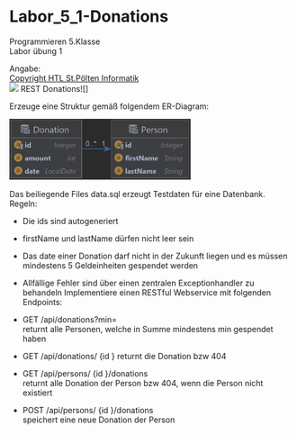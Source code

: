 ﻿# Labor_5_1-Donations

Programmieren 5.Klasse  
Labor übung 1

Angabe:      
[Copyright HTL St.Pölten Informatik](https://www.htlstp.ac.at/abteilungen/informatik)  
![](readmefiles/Aspose.Words.cfcda2db-4015-4a51-a580-c8f6a3d9ef5c.001.png) REST Donations![]

Erzeuge eine Struktur gemäß folgendem ER-Diagram:

![](readmefiles/Aspose.Words.cfcda2db-4015-4a51-a580-c8f6a3d9ef5c.003.jpeg)

Das beiliegende Files data.sql erzeugt Testdaten für eine Datenbank. Regeln:

- Die ids sind autogeneriert
- firstName und lastName dürfen nicht leer sein
- Das date einer Donation darf nicht in der Zukunft liegen und es müssen mindestens 5 Geldeinheiten gespendet werden
- Allfällige Fehler sind über einen zentralen Exceptionhandler zu behandeln Implementiere einen RESTful Webservice mit
  folgenden Endpoints:


- GET /api/donations?min=  
  returnt alle Personen, welche in Summe mindestens min gespendet haben
- GET /api/donations/ {id }
  returnt die Donation bzw 404
- GET /api/persons/ {id }/donations  
  returnt alle Donation der Person bzw 404, wenn die Person nicht existiert
- POST /api/persons/ {id }/donations  
  speichert eine neue Donation der Person
